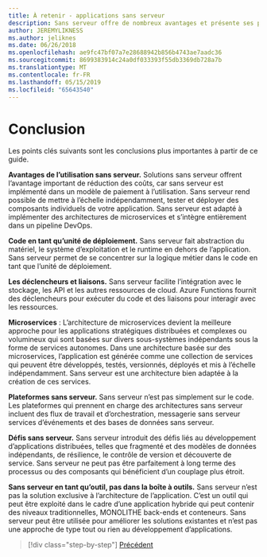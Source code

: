 ```yaml
---
title: À retenir - applications sans serveur
description: Sans serveur offre de nombreux avantages et présente ses propres défis. Un résumé des points clés à partir de ce guide.
author: JEREMYLIKNESS
ms.author: jeliknes
ms.date: 06/26/2018
ms.openlocfilehash: ae9fc47bf07a7e28688942b856b4743ae7aadc36
ms.sourcegitcommit: 8699383914c24a0df033393f55db3369db728a7b
ms.translationtype: MT
ms.contentlocale: fr-FR
ms.lasthandoff: 05/15/2019
ms.locfileid: "65643540"
---
```

# <a name="conclusion"></a>Conclusion

Les points clés suivants sont les conclusions plus importantes à partir de ce guide.

**Avantages de l’utilisation sans serveur.** Solutions sans serveur offrent l’avantage important de réduction des coûts, car sans serveur est implémenté dans un modèle de paiement à l’utilisation. Sans serveur rend possible de mettre à l’échelle indépendamment, tester et déployer des composants individuels de votre application. Sans serveur est adapté à implémenter des architectures de microservices et s’intègre entièrement dans un pipeline DevOps.

**Code en tant qu’unité de déploiement.** Sans serveur fait abstraction du matériel, le système d’exploitation et le runtime en dehors de l’application. Sans serveur permet de se concentrer sur la logique métier dans le code en tant que l’unité de déploiement.

**Les déclencheurs et liaisons.** Sans serveur facilite l’intégration avec le stockage, les API et les autres ressources de cloud. Azure Functions fournit des déclencheurs pour exécuter du code et des liaisons pour interagir avec les ressources.

**Microservices** : L’architecture de microservices devient la meilleure approche pour les applications stratégiques distribuées et complexes ou volumineux qui sont basées sur divers sous-systèmes indépendants sous la forme de services autonomes. Dans une architecture basée sur des microservices, l’application est générée comme une collection de services qui peuvent être développés, testés, versionnés, déployés et mis à l’échelle indépendamment. Sans serveur est une architecture bien adaptée à la création de ces services.

**Plateformes sans serveur.** Sans serveur n’est pas simplement sur le code. Les plateformes qui prennent en charge des architectures sans serveur incluent des flux de travail et d’orchestration, messagerie sans serveur services d’événements et des bases de données sans serveur.

**Défis sans serveur.** Sans serveur introduit des défis liés au développement d’applications distribuées, telles que fragmenté et des modèles de données indépendants, de résilience, le contrôle de version et découverte de service. Sans serveur ne peut pas être parfaitement à long terme des processus ou des composants qui bénéficient d’un couplage plus étroit.

**Sans serveur en tant qu’outil, pas dans la boîte à outils.** Sans serveur n’est pas la solution exclusive à l’architecture de l’application. C’est un outil qui peut être exploité dans le cadre d’une application hybride qui peut contenir des niveaux traditionnelles, MONOLITHE back-ends et conteneurs. Sans serveur peut être utilisée pour améliorer les solutions existantes et n’est pas une approche de type tout ou rien au développement d’applications.

>[!div class="step-by-step"]
>[Précédent](serverless-business-scenarios.md)

